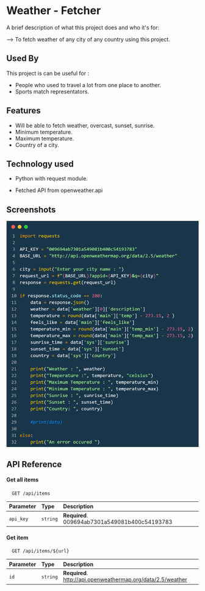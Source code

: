 
# Weather - Fetcher 

A brief description of what this project does and who it's for:

--> To fetch weather of any city of any country using this project.



## Used By

This project is can be useful for :

- People who used to travel a lot from one place to another.
- Sports match representators.



## Features

- Will be able to fetch weather, overcast, sunset, sunrise.
- Minimum temperature.
- Maximum temperature.
- Country of a city.


## Technology used 

- Python with request module.

- Fetched API from openweather.api


## Screenshots

![App Screenshot](code.png)


## API Reference

#### Get all items

```http
  GET /api/items
```

| Parameter | Type     | Description                |
| :-------- | :------- | :------------------------- |
| `api_key` | `string` | **Required**. 009694ab7301a549081b400c54193783 |

#### Get item

```http
  GET /api/items/${url}
```

| Parameter | Type     | Description                       |
| :-------- | :------- | :-------------------------------- |
| `id`      | `string` | **Required**. http://api.openweathermap.org/data/2.5/weather|



